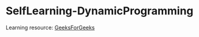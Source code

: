 # SelfLearning-DynamicProgramming

Learning resource: [GeeksForGeeks](https://www.geeksforgeeks.org/dynamic-programming/)
